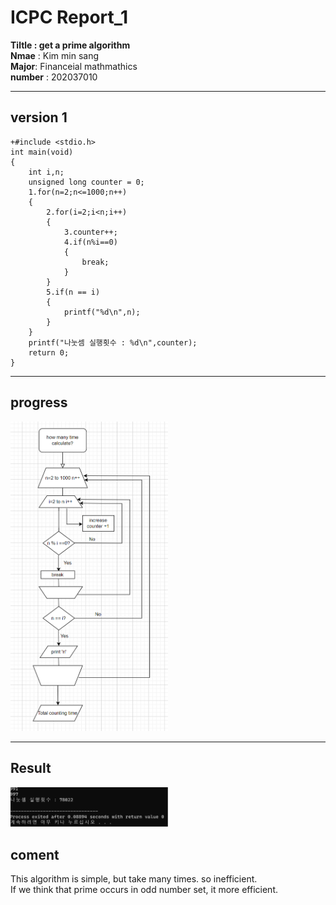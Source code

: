 # **ICPC Report_1**  
**Tiltle : get a prime algorithm**  
**Nmae** : Kim min sang     
**Major**: Financeial mathmathics   
**number** : 202037010  

***

## **version 1**    
```
+#include <stdio.h>
int main(void)
{
	int i,n;
	unsigned long counter = 0;
	1.for(n=2;n<=1000;n++)
	{
		2.for(i=2;i<n;i++)
		{
			3.counter++;
			4.if(n%i==0)
			{
				break;
			}
		}
		5.if(n == i)
		{
			printf("%d\n",n);
		}
	}
	printf("나눗셈 실행횟수 : %d\n",counter);
	return 0;
}
```     
***

## **progress**
	
<img src="./version1 jpg.png" width="50%" height="50%">

***

## **Result**
	
<img src="./result.png" width="50%" height="50%">     

## **coment**        
This algorithm is simple, but take many times. so inefficient.      
If we think that prime occurs in odd number set, it more efficient.
